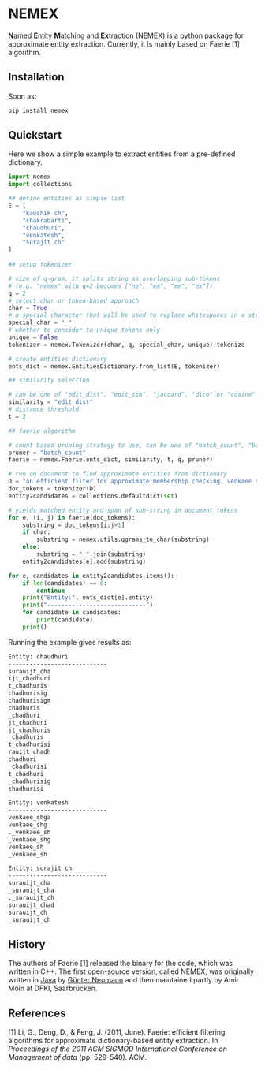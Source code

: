 # NEMEX 
**N**amed **E**ntity **M**atching and **Ex**traction (NEMEX) is a python package for approximate entity extraction. Currently, it is mainly based on Faerie [1] algorithm.

## Installation
Soon as:
```bash
pip install nemex
```

## Quickstart
Here we show a simple example to extract entities from a pre-defined dictionary.
```python
import nemex
import collections

## define entities as simple list
E = [
    "kaushik ch",
    "chakrabarti",
    "chaudhuri",
    "venkatesh",
    "surajit ch"
]
    
## setup tokenizer

# size of q-gram, it splits string as overlapping sub-tokens 
# (e.g. "nemex" with q=2 becomes ["ne", "em", "me", "ex"])
q = 2
# select char or token-based approach
char = True
# a special character that will be used to replace whitespaces in a string
special_char = "_"
# whether to consider to unique tokens only
unique = False
tokenizer = nemex.Tokenizer(char, q, special_char, unique).tokenize

# create entities dictionary
ents_dict = nemex.EntitiesDictionary.from_list(E, tokenizer)

## similarity selection

# can be one of "edit_dist", "edit_sim", "jaccard", "dice" or "cosine"
similarity = "edit_dist"
# distance threshold
t = 2

## faerie algorithm

# count based pruning strategy to use, can be one of "batch_count", "bucket_count", "lazy_count" or None
pruner = "batch_count"
faerie = nemex.Faerie(ents_dict, similarity, t, q, pruner)

# run on document to find approximate entities from dictionary
D = "an efficient filter for approximate membership checking. venkaee shga kamunshik kabarati, dong xin, surauijt chadhurisigmod." # query document
doc_tokens = tokenizer(D)
entity2candidates = collections.defaultdict(set)

# yields matched entity and span of sub-string in document tokens
for e, (i, j) in faerie(doc_tokens):
    substring = doc_tokens[i:j+1]
    if char:
        substring = nemex.utils.qgrams_to_char(substring)
    else:
        substring = " ".join(substring)
    entity2candidates[e].add(substring)

for e, candidates in entity2candidates.items():
    if len(candidates) == 0:
        continue
    print("Entity:", ents_dict[e].entity)
    print("----------------------------")
    for candidate in candidates:
        print(candidate)
    print()


```
Running the example gives results as:

```bash
Entity: chaudhuri
----------------------------
surauijt_cha
ijt_chadhuri
t_chadhuris
chadhurisig
chadhurisigm
chadhuris
_chadhuri
jt_chadhuri
jt_chadhuris
_chadhuris
t_chadhurisi
rauijt_chadh
chadhuri
_chadhurisi
t_chadhuri
_chadhurisig
chadhurisi

Entity: venkatesh
----------------------------
venkaee_shga
venkaee_shg
._venkaee_sh
_venkaee_shg
venkaee_sh
_venkaee_sh

Entity: surajit ch
----------------------------
surauijt_cha
_surauijt_cha
,_surauijt_ch
surauijt_chad
surauijt_ch
_surauijt_ch
```

## History
The authors of Faerie [1] released the binary for the code, which was written in C++. The first open-source version, called NEMEX, was originally written in [Java](https://github.com/gueneumann/nemexa) by [Günter Neumann](https://www.dfki.de/~neumann/) and then maintained partly by Amir Moin at DFKI, Saarbrücken.

## References
[1] Li, G., Deng, D., & Feng, J. (2011, June). Faerie: efficient filtering algorithms for approximate dictionary-based entity extraction. In _Proceedings of the 2011 ACM SIGMOD International Conference on Management of data_ (pp. 529-540). ACM.
